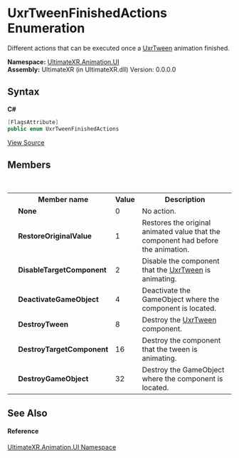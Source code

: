 # UxrTweenFinishedActions Enumeration
 

Different actions that can be executed once a <a href="T_UltimateXR_Animation_UI_UxrTween">UxrTween</a> animation finished.

**Namespace:**&nbsp;<a href="N_UltimateXR_Animation_UI">UltimateXR.Animation.UI</a><br />**Assembly:**&nbsp;UltimateXR (in UltimateXR.dll) Version: 0.0.0.0

## Syntax

**C#**<br />
``` C#
[FlagsAttribute]
public enum UxrTweenFinishedActions
```

<a href="UltimateXR/Scripts/Animation/UI/UxrTweenFinishedActions.cs" rel="noopener noreferrer" title="View the source code">View Source</a><br />

## Members
&nbsp;<table><tr><th></th><th>Member name</th><th>Value</th><th>Description</th></tr><tr><td /><td target="F:UltimateXR.Animation.UI.UxrTweenFinishedActions.None">**None**</td><td>0</td><td>No action.</td></tr><tr><td /><td target="F:UltimateXR.Animation.UI.UxrTweenFinishedActions.RestoreOriginalValue">**RestoreOriginalValue**</td><td>1</td><td>Restores the original animated value that the component had before the animation.</td></tr><tr><td /><td target="F:UltimateXR.Animation.UI.UxrTweenFinishedActions.DisableTargetComponent">**DisableTargetComponent**</td><td>2</td><td>Disable the component that the <a href="T_UltimateXR_Animation_UI_UxrTween">UxrTween</a> is animating.</td></tr><tr><td /><td target="F:UltimateXR.Animation.UI.UxrTweenFinishedActions.DeactivateGameObject">**DeactivateGameObject**</td><td>4</td><td>Deactivate the GameObject where the component is located.</td></tr><tr><td /><td target="F:UltimateXR.Animation.UI.UxrTweenFinishedActions.DestroyTween">**DestroyTween**</td><td>8</td><td>Destroy the <a href="T_UltimateXR_Animation_UI_UxrTween">UxrTween</a> component.</td></tr><tr><td /><td target="F:UltimateXR.Animation.UI.UxrTweenFinishedActions.DestroyTargetComponent">**DestroyTargetComponent**</td><td>16</td><td>Destroy the component that the tween is animating.</td></tr><tr><td /><td target="F:UltimateXR.Animation.UI.UxrTweenFinishedActions.DestroyGameObject">**DestroyGameObject**</td><td>32</td><td>Destroy the GameObject where the component is located.</td></tr></table>

## See Also


#### Reference
<a href="N_UltimateXR_Animation_UI">UltimateXR.Animation.UI Namespace</a><br />